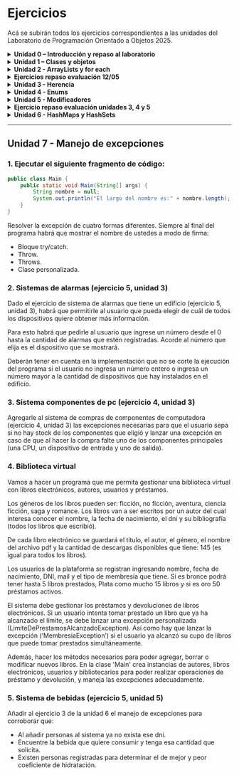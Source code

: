 

  
# Ejercicios
Acá se subirán todos los ejercicios correspondientes a las unidades del Laboratorio de Programación Orientado a Objetos 2025.

<details markdown="block">
<summary><strong>Unidad 0 – Introducción y repaso al laboratorio</strong></summary>

### 1. IngresoDatos
Escribe un programa en Java que realice lo siguiente:
- Declarar una variable `N` de tipo `int`
- Una variable `A` de tipo `double`
- Una variable `C` de tipo `char`

Luego de asignar a cada una un valor, mostrar por pantalla:
- El valor de cada variable.
- La suma de `N + A`
- La diferencia de `A – N`
- El valor numérico correspondiente al carácter que contiene la variable `C`.

Ejemplo de salida:

### 2. NumeroMayor
Declarar 2 variables numéricas e indicar cuál es mayor de los dos. En caso de que sean iguales, indicarlo también.

### 3. DivisibleFor / DivisibleWhile
Muestra los números del 1 al 100 (ambos incluidos) divisibles entre 2 y 3.

### 4. DiaLaboral
Crear un programa que nos pida un día de la semana y nos diga si es un día laboral o no. Los días laborales se consideran de lunes a viernes.

### 5. Vocales
Del siguiente String:  
`"Ayer me compré muñecos de la marca ‘ToyCo’ por internet."`  
Contar cuántas vocales hay en total y mostrarlo por pantalla.

### 6. ReemplazoLetra
Reemplazar todas las `e` del ejercicio anterior por la letra que ingrese el usuario.

### 7. IntroducirNumeros
Crear una aplicación que nos permite insertar números hasta que insertemos un `-1`. Luego, mostrar la cantidad de números introducidos.

### 8. IntroducirNumeros (Ampliado)
Al ejercicio anterior, además de la cantidad de números introducidos, se debe mostrar:
- Mayor número introducido.
- Menor número introducido.
- Suma de todos los números.
- Suma de los números positivos.
- Suma de los números negativos.

### 9. PalabrasIguales
Pedir dos palabras al usuario e indicar si son iguales o no.

</details>

<details markdown="block">
<summary><strong>Unidad 1 – Clases y objetos</strong></summary>

### 1. Clase `Círculo`
Crear una clase llamada `Círculo` con los siguientes atributos y métodos:
- Atributo: `radio`
- Constructor por defecto (`radio=2`)
- Constructor parametrizado
- Getter y setter
- Método para calcular el área (`π * r^2`)
- Método para calcular el perímetro (`2 * π * r`)

### 2. Clase `Rectángulo`
Crear una clase llamada `Rectángulo` con los siguientes atributos y métodos:
- Atributos: `base`, `altura`
- Constructor parametrizado
- Getters y setters
- Método para calcular el área
- Método para calcular el perímetro

### 3. Clase `Coche`
Crear una clase llamada `Coche` con los siguientes atributos y métodos:
- Atributos: `marca`, `modelo`, `color`
- Constructor parametrizado
- Getters y setters
- Métodos: `acelerar`, `frenar`, `mostrarVelocidadActual`

### 4. Clase `Persona`
Crear una clase llamada `Persona` con los siguientes atributos y métodos:
- Atributos: `nombre`, `edad`, `dirección`
- Método para imprimir los datos de la persona en pantalla

### 5. Clase `Fecha`
Crear una clase `Fecha` con los siguientes atributos y métodos:
- Atributos: `día`, `mes`, `año`
- Métodos:
  - `valida()`: Verifica si la fecha es correcta y ajusta valores inválidos.
  - `diasMes(int mes)`: Devuelve el número de días del mes indicado.
  - `corta()`: Muestra la fecha en formato corto (`dd-mm-yyyy`).
  - `larga()`: Muestra la fecha en formato largo (`día de la semana dd de mes de yyyy`).
  - `siguiente()`: Avanza un día.
  - `anterior()`: Retrocede un día.
  - `igualQue(Fecha fecha)`: Indica si la fecha es igual a otra.
  - `menorQue(Fecha fecha)`: Indica si la fecha es anterior a otra.
  - `mayorQue(Fecha fecha)`: Indica si la fecha es posterior a otra.

### 6. Clase `Libro`
Crear una clase llamada `Libro` con los siguientes atributos y métodos:
- Atributos: `título`, `autor` (usar la clase `Persona`), `ISBN`, `páginas`, `editorial`, `fechaPublicacion` (usar la clase `Fecha`)
- Métodos:
  - Mostrar la información del libro
  - Comparar si la fecha de publicación es anterior a otro libro dado
  - 3 constructores distintos a elección
  - Getters y setters

### 7. Clase `Cafetera`
Modelar una `Cafetera` con los siguientes atributos y métodos:
- Atributos: `cantidadMaxima`, `cantidadActual`
- Métodos:
  - `Constructor por defecto`: Cantidad máxima = 1000cc, cantidad actual = 0cc.
  - `Constructor con cantidad máxima`: Inicializa cantidad actual a la capacidad máxima.
  - `Constructor con cantidad máxima y actual`: Ajusta la cantidad actual si es mayor que la capacidad.
  - `llenarCafetera()`: Llena la cafetera al máximo.
  - `servirTaza(int capacidad)`: Sirve café en una taza hasta la capacidad indicada.
  - `vaciarCafetera()`: Vacía la cafetera.
  - `agregarCafe(int cantidad)`: Añade café a la cafetera.

### 8. Clase `Cancion`
Crear una clase llamada `Cancion` con los siguientes atributos y métodos:
- Atributos: `título`, `autor`
- Métodos:
  - Constructor por defecto (inicializa atributos con cadenas vacías)
  - Constructor parametrizado
  - Getters y setters

</details>

<!-- línea en blanco antes y después de cada bloque <details> -->
<details markdown="block">
<summary><strong> Unidad 2 - ArrayLists y for each</strong></summary>

### 1. Operaciones básicas con ArrayLists
En un programa:

a. Crear un `ArrayList` de números enteros y mostrar su suma.  
b. Crear un `ArrayList` de palabras y mostrar solo los elementos que empiezan con una letra específica.  
c. Crear un `ArrayList` de objetos `Persona` y mostrar solo las personas que tienen más de 30 años.

### 2. Clase `CD`
Crear una clase `CD` compuesta de muchas canciones e implementar los siguientes métodos:
- Constructor por defecto.
- Getters y setters.
- `numeroCanciones()`: Devuelve la cantidad de canciones en el CD.
- `verCancion(int posicion)`: Devuelve la canción que se encuentra en esa posición.
- `grabaCancion(int posicion, Cancion nuevaCancion)`: Reemplaza la canción en esa posición por una nueva.
- `agrega(Cancion cancion)`: Agrega una canción al final del `ArrayList`.
- `elimina(int posicion)`: Elimina la canción en la posición indicada.

### 3. Clase `Alumno` (básica)
Crear una clase que represente a un alumno de una escuela con los siguientes atributos:
- `nombre`, `apellido`, `fechaNacimiento`, `listaDeNotas`

Métodos:
- Getters y setters de todos los atributos.
- `agregarNota()`
- `menorNota()`
- `mayorNota()`

### 4. Clase `Alumno` con materias
Extensión del ejercicio anterior incorporando un atributo `materias`, el cual representa una lista de objetos `Materia`.

Clase `Materia`:
- Atributos: `nombre`, `listaDeContenidos`, `alumnosInscriptos`

Métodos sugeridos:
- `agregarMateria()`
- `promedioEdadAlumnos()`
- `promedioNotasAlumno()`

### 5. Sistema de campeonatos de Curling
Realizar un sistema que controle campeonatos de curling.

**Requisitos del sistema:**
- Los equipos deben registrarse con:
  - Nombre del equipo
  - Barrio de procedencia
  - 11 jugadores (uno de ellos marcado como capitán)
  - Disponibilidad horaria (mañana, tarde, noche)

**De cada jugador:**
- Nombre
- Fecha de nacimiento
- Número de camiseta (no se puede repetir dentro del mismo equipo)

**Reglas del torneo:**
- Modalidad todos contra todos
- El sistema debe generar el fixture completo
- Cada partido debe tener un día, turno y los equipos que juegan
- Los partidos se agendan según disponibilidad horaria de los equipos
</details>

<details markdown="block">
<summary><strong> Ejercicios repaso evaluación 12/05</strong></summary>

### 1. Sistema de videoclubs

Aparecieron de vuelta los videoclubs en la ciudad que se encargan de vender películas, ya sea en formato digital o físico. Nos han solicitado hacer el sistema que los administre.

Las películas que pertenecen al establecimiento guardan:
- Nombre
- Género
- Duración
- Director/es
- Actor/es
- Idiomas disponibles

Estas películas se organizan dentro de estanterías que se identifican con un número y guardan todas las películas que almacenan.

Cada videoclub guarda:
- Dirección
- Código postal
- Estanterías que contiene

Se solicita modelar las clases con sus atributos correspondientes, constructores, getters y setters. Además, realizar una clase de prueba para cumplir con las siguientes funcionalidades:

a) ABM de videoclubs, estanterías y películas.

b) Mostrar el nombre y estantería de la película con mayor duración de un videoclub.

c) Dada una película, retornar los actores mayores de edad.

d) Retornar los directores que estén en más de una película de una estantería.

e) Retornar las direcciones de los videoclubs que pertenezcan a una comuna en particular.

f) Mostrar las películas de duración menor a 90 minutos con ubicación.

g) Retornar el videoclub con más películas totales.

h) Dado un género, mostrar qué películas hay en cada videoclub registrado.


### 2. Clases necesarias para un `main`

Dada una clase `main`, hacer las clases necesarias (con sus respectivos atributos y métodos) para que funcione correctamente.


```java
public static void main(String[] args) {
    Persona p1 = new Persona("Miguel", "Lopez", 32987990,
        LocalDate.of(1985, 10, 12), LocalDate.of(2020, 5, 8));
    Persona p2 = new Persona("Juana", "Gomez", 39987990,
        LocalDate.of(1986, 7, 28));
    Persona p3 = new Persona("Candela", "Navarro", 40987990,
        LocalDate.of(1993, 2, 4), LocalDate.of(2017, 5, 25));

    BancoNacion sucursalUrquiza = new BancoNacion("Av. Triunvirato 3450", true, false);
    BancoNacion sucursalPueyrredon = new BancoNacion("Cochrane 2874", true, true);

    ArrayList<BancoNacion> sucursales = new ArrayList<>();

    sucursales.add(sucursalUrquiza);
    sucursales.add(sucursalPueyrredon);

    sucursalUrquiza.agregarTrabajador(p1);
    sucursalUrquiza.agregarTrabajador(p3);
    sucursalPueyrredon.agregarTrabajador(p2);

    sucursalPueyrredon.cantidadTrabajadores();

    for (BancoNacion b : sucursales) {
        Persona p = b.empleadoMayorAntiguedad();
        System.out.println(p.getNombre() + " " + p.antiguedad());
    }
}
```
</details>

<details markdown="block">
<summary><strong> Unidad 3 - Herencia</strong></summary>

### 1. Revisar ejercicios anteriores y detectar herencias  
Revisar los ejercicios anteriores y determinar dónde utilizar herencia (por ejemplo, entre `Rectángulo` y `Círculo`, o entre `Persona` y `Alumno`).  

*Aclaración:* Si es necesario modificar clases ya creadas, háganlo.

### 2. Sistema de flota de vehículos  
Realizar un sistema que maneje la flota de vehículos de una empresa. De todos los vehículos (autos, camionetas y bicicletas) se debe conocer su marca, modelo, color, cantidad de ruedas y año de fabricación. Para los autos y las camionetas, guardar además la patente; en las camionetas, la capacidad de carga en kg; y en los autos, si son descapotables o no.  
La empresa debe poder:  
- Saber de qué tipo de vehículo posee más cantidad  
- Añadir carga a una camioneta (sin superar su capacidad)  
- Conocer el porcentaje de autos descapotables.

### 3. Sistema de pedidos de almuerzos  
Realizar un sistema para la gestión de pedidos de almuerzos. Los pedidos pueden ser realizados por alumnos (nombre, apellido, división) o profesores (nombre, apellido, porcentaje de descuento). Los platos tienen nombre y precio. Al registrar un pedido, incluir fecha de creación, plato, solicitante, hora de entrega y estado de entrega. El sistema debe permitir agregar, modificar y eliminar platos, y mantener una lista de pedidos. Se solicita:  
- Listado de platos a cocinar en un día con su precio (aplicando descuentos)  
- Top 3 de platos más pedidos.
  
### 4. Compra de computadoras personalizadas  
Crear las clases necesarias para un sitio web de venta de computadoras personalizadas. El usuario elige una CPU y varios periféricos; la compra mínima incluye una CPU, un dispositivo de entrada y uno de salida. Al concretar la compra, guardar nombre, apellido, celular del cliente y método de pago (si es con tarjeta, 5 % de recargo y datos de la tarjeta).  
Todos los componentes incluyen fabricante, modelo, precio (ajustable por inflación) y stock.  
  -   **Entrada:** teclado y mouse (tipo de conector y puertos)  
  -   **Salida:** pantallas e impresoras (puertos; para impresoras, método de impresión: inyección o láser)
  
Debe admitirse la incorporación de nuevos periféricos.  
El programa deberá:  

- Agregar la compra a la lista de computadoras vendidas y actualizar stock  
- Calcular el precio total con todos los periféricos  
- Mostrar la cantidad de dispositivos de entrada y de salida de una computadora vendida específica.

### 5. Sistema de alarmas de edificio  
Un edificio dispone de detectores de humo, sensores de temperatura y sensores de presión. Cada dispositivo tiene estado (conectado/desconectado), medida (valor real), umbral inicial y año de adquisición (para mantenimiento). El sistema recorre continuamente los dispositivos conectados y toma medidas; si la medida supera el umbral, dispara la alarma:  
- Detector de humo: imprimir llamada a bomberos  
- Sensor de temperatura: imprimir “¡Cuidado! La temperatura sube”  
- Sensor de presión: imprimir “Sensor de presión activado”  
Para evitar falsas alarmas, varios dispositivos pueden agruparse; el sensor compuesto dispara la alarma si la suma de las medidas del grupo dividida entre 3 supera su umbral. 

### 6. Control de llamadas telefónicas  
Realizar un sistema que registre las llamadas entre empleados de una empresa. Cada empleado tiene nombre, apellido, DNI, país y teléfono. Para realizar una llamada, se introduce el número destino; al finalizar, se registra la duración. El sistema debe almacenar: empleado origen, empleado destino, fecha y duración de cada llamada, y debe ser capaz de generar un listado de llamadas por empleado y un ranking de empleados que más tiempo llamaron al exterior. 
</details>


<details markdown="block">
<summary><strong>Unidad 4 - Enums</strong></summary>

### 1. Editoriales válidas
Hacer que las únicas editoriales de los libros que se crean puedan ser:
- Kapelusz  
- Sudamericana  
- Atlántida  
- El Ateneo  
- Interzona  
- Sur  
- Alianza

### 2. Turnos en el ejercicio 5 de la Unidad 2
Realizar las modificaciones necesarias en el ejercicio 5 de la **Unidad 2** para que los únicos turnos posibles sean:
- Mañana  
- Tarde  
- Noche

### 3. Colores con códigos hexadecimales
Crear una clase `enum` donde se describan distintos colores junto a su código hexadecimal e implementarlo en las clases en las que pidan colores.

### 4. Aplicación de enums en ejercicios anteriores
¿En otros enunciados de los que ya hicimos podés modificar los valores para crear clases enumerables? Hacelo en todos los que puedas.

### 5. Tienda de productos electrónicos
En una tienda de electrónica venden distintos tipos de productos. Si bien todos tienen un nombre, precio y un stock, según en qué sección se encuentran son los datos que interesa almacenar. 
Los equipos de sonido, que pertenecen a la sección Multimedia, tienen un atributo para indicar si tienen el módulo Bluetooth integrado o no. Además, en la misma sección encontramos televisores de los cuales interesa saber, además del nombre, precio y stock, qué tecnología utilizan (ultraHd – 4K - FullHd) y la resolución en pixeles.  
Por otro lado, los cargadores portátiles que son de la sección cargadores almacenarán también la cantidad de cargas que pueden hacer sin necesidad de recargarlos.  
La tienda administra todos estos productos por lo que deberán crear los métodos necesarios que permitan agregar nuevos productos, modificarlos y eliminarlos. La tienda quiere conocer cuál es su producto con mayor stock y cual el de menor.

</details>

<details markdown="block">
<summary><strong>Unidad 5 - Modificadores</strong></summary>
  
### 1. Ejercicios anteriores
Hacer las modificaciones necesarias en cada una de las clases y método ya resueltas durante el año para que sean abstractas o estáticos si es necesario. 

### 2. Recetas
En una plataforma de recetas culinarias se definirán distintos platos que se podrán realizan indicando nombre del plato, nivel de dificultad (Fácil, medio o avanzado) y una lista de pasos para realizarlo.

Si lo que se quiere cargar es una receta de un plato principal, entonces habrá que agregar información sobre el tiempo de cocción y el número de comensales. Si es un postre, la temperatura del horno en el que se prepara y si es apto diabéticos o no. Para las entradas, agregar si es fría o caliente.

Es importante que sin importar de qué tipo de plato estamos hablando, en cualquier caso, se pueden mostrar las instrucciones en las que se detallan el paso a paso de la preparación. 

Para los platos principales habrá que mostrar: “Esta receta tarda en cocinarse + _tiempo de cocción_ y los pasos son: _lista pasos_”. Para los postres se muestra la lista de pasos, pero por cada paso recordar mantener la cocina limpia y el horno al mínimo. Para las entradas, si son frías recordar una vez que se termina de mostrar la lista de pasos que guarde la preparación en la heladera. En cambio, si es caliente, antes de mostrarle la lista de pasos recordarle que prenda el horno. 

Por último, nuestra plataforma deberá:  
- Permitir agregar, eliminar y modificar recetas.  
- Buscar recetas según dificultad. 
- Filtrar recetas por tipo (_Desafío_: Usarlo usando un único if) 
- Cantidad total de recetas cargadas. 
- Dar la receta con mayor cantidad de pasos.

### 3. Drones

Se quiere coordinar una flota de drones dedicada a entregas y tareas de vigilancia. Para eso tendremos drones que tienen un nombre de modelo, fecha de adquisición, nivel de carga y un contador que refleja cuántos drones operativos hay. Además, este número servirá como id de cada drone para rastrearlo si su estado es _en vuelo_ o _en operativo_. En cambio, si el estado es _inactivo_ o _mantenimiento_ no se podrán rastrear (tener en cuenta que los únicos estados del drone van a ser estos, no hay más) 
Todos los drones podrán recargar la batería: donde se asume que cada vez que se recarga se aumenta un 10%. Si la batería estaba por debajo del 20% cuando se quiere recargar, entonces va a 100%. 

Por último, los drones también tienen en común que podrán ejecutar misiones y comunicar al sistema si pueden realizarla con éxito o no. La misión se ejecuta dependiendo si son drones de carga o de vigilancia y en ambos casos se indica la latitud y longitud a la cual se tienen que dirigir. Todos parten desde el Poli (Latitud: -34.573195, Longitud: -58.504111)

Lo que hacen los drones de carga es guardar el peso de la carga que llevan y, al ejecutar una misión, en caso de que esté a 30 km o menos quiere decir que va a ser 3 viajes de ida y vuelta que le repercute en un 50% de batería. Si tiene la capacidad para hacerlo, entonces la misión será exitosa, sino no.

Para los drones de vigilancia tienen guardados la cantidad de memoria que tiene su sd. Entonces, deberán viajar hasta el destino y cada 2 km guardar una foto de la zona en la sd que ocupa 12 Mb. Se debe chequear antes de empezar la misión si tiene almacenamiento para realizarlo o no. 

_Sugerencia_: Utilizar el algoritmo de abajo que permite calcular la distancia en km en linea recta de un punto a otro 

```java
// Convertir a radianes 
double lat1Rad = Math.toRadians(latitudOrigen); 
double lon1Rad = Math.toRadians(longitudOrigen); 
double lat2Rad = Math.toRadians(latitudDestino); 
double lon2Rad = Math.toRadians(longitudDestino)); 
 
// Fórmula de Haversine 
double dLat = lat2Rad - lat1Rad; 
double dLon = lon2Rad - lon1Rad; 
double a = Math.sin(dLat / 2) * Math.sin(dLat / 2) + 
 Math.cos(lat1Rad) * Math.cos(lat2Rad) * Math.sin(dLon / 2) * Math.sin(dLon / 2); 
double c = 2 * Math.atan2(Math.sqrt(a), Math.sqrt(1 - a)); 
double radioTierraKm = 6371; 
return radioTierraKm * c; 
```

### 4. Gestión de mascotas
#### a)
Vamos a manejar una aplicación de mascotas. Estas pueden ser: perros, gatos, pájaros. 

Todas las mascotas tienen un nombre y un dueño (el nombre de la mascota debe ser único). Cada una tiene un saludo en particular:  
- Para los perros el saludo es “guau”  
- Para los gatos el saludo es “miau”  
- Para los pajaritos el saludo es “pio

Los pajaritos tienen una característica adicional, pueden ser o no cantores. Si son cantores hay que especificar cuál es su canto (diferente de “pio”).  

Se debe poder realizar un alta de mascotas donde se indique el nombre, dueño y tipo. También se deben poder eliminar mascotas y modificar mascotas.  

Dentro del menú de la aplicación debe existir la opción “Saludar”, la misma solicita el nombre al usuario y el nombre de la mascota. El programa debe responder:  

- Si el usuario es el dueño de la mascota: se saluda con el saludo de la mascota (por ejemplo: guau) 

- Si el usuario no es el dueño de la mascota: se saluda con el saludo de la mascota en mayúsculas y con un signo de exclamación (por ejemplo: GUAU!)

En el caso de los pajaritos la situación cambia, si el usuario no es el dueño no debe 	responder nada

#### b)
Se agregan peces como mascotas con 10 vidas iniciales. Los peces no tienen saludo, pero cada vez que los saluda el dueño pierden una vida, de lo contrario, si los saluda un NO dueño mueren.  

Para sumar vidas deben alimentarse mediante el método alimentar. Cada vez que se llama a dicho método se suma una vida. Si el pez se queda sin vida se debe eliminar automáticamente del listado de mascotas.  

#### c)
Para los perros, gatos y pajaritos también existe un método alimentar. Ese método suma alegría a la mascota. 

Por cada punto de alegría que tenga la mascota el saludo se prolonga. Por ejemplo, para un gato que tiene 3 puntos de alegría el saludo es “miau miau miau”.  

En los casos donde la alegría es mayor a 1 al saludar se resta un punto de alegría. Por ejemplo: 

> Un gato tiene 3 puntos de alegría:
>
> 1. Saluda una vez con “miau miau miau” y se le resta 1 a su alegría quedando en 2.  
> 2. Saluda nuevamente, esta vez con “miau miau” y se le resta 1 a su alegría quedando en 1.  
> 3. Saluda nuevamente, esta vez con “miau” pero como su alegría ya estaba en 1 no se modifica.  


Cada tipo de mascota debe tener un método el cual devuelve qué tipo de mascota es (Perro, Gato, Pajarito o Pez) 

### 5. Sistema de bebidas

Realizar un sistema que controle el consumo de bebidas de personas. Cada persona debe tener un nombre, apellido y DNI (el DNI debe ser único).

Las bebebidas tienen un nombre y un coeficiente de positividad y uno de negatividad. Existen 3 clases de bebidas:

- `Bebidas neutras`: en estas bebidas los coeficientes se establecen manualmente. 

- `Bebidas azucaradas`: en estas bebidas se establece un atributo llamado “cantidad de azúcar”, el coeficiente de positividad es siempre 1 y el de negatividad se calcula multiplicando la cantidad de azúcar por 10. 

- `Bebidas alcohólicas`: en estas bebidas se establece un atributo llamado “cantidad de alcohol”, el coeficiente de positividad es siempre cero y el de negatividad se calcula multiplicando la cantidad de alcohol por 20. 

Cada persona tiene una lista de bebidas que consumió indicando bebida y cantidad. Se debe poder calcular el coeficiente de hidratación resultante de cada persona. Por ejemplo:  

> Agua (coef. de negatividad = 0, coef. de positividad = 20)  
> ​Coca (cantidad de azúcar = 5)  
>  
> ​Si Juan tomó 3 aguas y 2 cocas:  
>  
> ​  Coeficiente resultante para 3 aguas = 3 x (20 - 0) = 60  
> ​  Coeficiente resultante para 2 cocas = 2 x [1 - (5 x 10)] = -98  
> ​  Coeficiente resultante total = 60 + (-98) = -38

Adicionalmente se debe poder calcular la persona con mejor y con peor coeficiente de hidratación y un método para que el usuario elija que bebida consumir y la cantidad.
</details>

<details markdown="block">
<summary><strong> Ejercicio repaso evaluación unidades 3, 4 y 5</strong></summary>
  
### 1. Gestión de tickets:

Tenemos un sistema que se ocupa de revisar la VTV de los autos que circulan por la ciudad. Se compone de Software y dispositivos como cámaras, radares y camiones. Cuando algo no funciona como debería, o un usuario no entiende una funcionalidad, o se quieren agregar cosas nuevas se pueden emitir Tickets. Estos le informan a la empresa desarrolladora qué está pasando con su sistema. 

Vamos a modelar la gestión de tickets de soporte técnico para este sistema. Todos los tickets tienen un cliente asignado, una descripción, una fecha y hora de creación, fecha y hora de finalización, una lista de comentarios donde los desarrolladores van a ir registrando anotaciones y estado del ticket: abierto, en progreso, resuelto, cerrado, cancelado. 

Es importante que los tickets puedan cambiar su estado, que se puedan agregar comentarios por parte del desarrollador y que se puedan resolver. Tener en cuenta que al cambiar de estado o, si se resuelve el ticket, hacer todas las modificaciones necesarias 

Los tickets pueden ser de hardware o de software. Para los de hardware vamos a guardar dispositivo y la forma de resolverlo es corroborando si hay repuestos disponibles para ese dispositivo. Si hay repuestos y el ticket estaba en progreso, cambiarlo a resuelto y retornar true, sino retornar false. 

Los tickets de software guardan el software sobre el que se está emitiendo el ticket y estos tienen una cantidad máxima de intentos de resolución que es igual para todos y es de 3 intentos. Para poder resolverlo, si el software tiene un parche aplicable y todavía restan intentos, entonces si estaba en progreso pasa a resuelto y retorna true. Si alguna de las dos condicionas falla, retorna false.  

Como parte de la gestión, tendremos una lista con los tickets de software y de hardware y los desarrolladores. Se querrá conocer: 

- Cantidad de tickets en un determinado estado. 
- Cantidad de tickets totales. 
- Ticket más antiguo que aún no ha sido agarrado por ningún desarrollador (es decir, el estado es abierto) 
- Desarrollador que más tickets resuelve. 
- Tickets asignados a un desarrollador determinado. 
- Desarrollador más antiguo en el sistema. 
- Dado un ticket determinado, conocer el o los desarrolladores asignados a resolverlo. 
- El tiempo promedio de resolución de los tickets en general. Para hacerlo calcular la diferencia entre fecha de resolución y fecha de creación y luego el promedio (Sugerencia: utilizar clase Duration)  

Resolver el sistema que responda de manera correcta a todas las funcionalidades mediante programación orientado a objetos. Incluir main. 

</details>

<details markdown="block">
<summary><strong> Unidad 6 - HashMaps y HashSets </strong></summary>
  
### 1. Vacunatorio

Se va a realizar una campaña nacional de vacunación y nos piden un sistema para registrar los ciudadanos ya vacunados. 

De cada ciudadano tenemos dni, nombre y apellido, provincia de residencia, domicilio y mail de contacto. A su vez, las vacunas tienen una fecha de fabricación, fecha de aplicación, numero de lote, numero de fabricacion y nombre comercial.

Se solicita poder tener en nuestro sistema lo necesario para que nos facilite:
- Registrar una vacuna aplicada a un ciudadano.
- Consultar el historial de vacunas de un ciudadano por dni.
- Obtener cuantas personas fueron vacunadas por Provincia
- Saber qué ciudadanos cumplen con tener una determinada cantidad de vacunas pasada por parametro.
- Conocer dado una vacuna determinada qué ciudadanos ya se la dieron.

### 2. Pago de empleados

La empresa "Creativos sin límites" desea gestionar el pago de sus empleados que son todos diseñadores. Estos tienen una comisión sobre los proyectos que realizan de acuerdo al tipo de diseñador según la siguiente tabla:

| Tipo de diseñador | Comisión | 
|---|---|
| UX | 8% | 
| UI | 7% | 
| IT | 12% | 

Un diseñador no puede realizar un mismo proyecto dos veces. Entonces, estos almacenan una lista de los proyectos junto a cuánto ganaron por hacer cada uno. Así, un diseñador debe poder:
- Conocer su sueldo. Para eso deberán adicionarle a la suma de lo que recaudó por todos los proyectos la comisión de acuerdo al tipo de diseñador que sea.
- Saber cantidad de proyectos realizados hasta el momento.
- Dado un proyecto determinado conocer cuánto gano sin comisión.
- Mostrar el detalle del sueldo discriminado para todos los proyectos que hizo. Es decir, por cada proyecto mostrar el nombre, cuánto gano y cuánto representa la comisión


### 3. Control altura y peso

Realizar un sistema que controle la altura y peso de una persona a través del tiempo. La persona debe tener un nombre, apellido y fecha de nacimiento. 

Cada persona cuando se pesa y mide debe registrar su peso y altura justo con la fecha. 

La persona debe tener una forma de conocer:  

- Su peso y altura en una fecha en particular.  

- El promedio de peso y de altura en un año.   

- El porcentaje de crecimiento de una fecha a otra.

### 4. Control calorías

Realizar un sistema que controle las calorías consumidas por personas dentro de una familia. Las personas se almacenarán en una entidad denominada familia, es decir, una familia va a tener muchas personas. 

Existirán platos los cuales tendrán nombre, ingredientes y cantidad de calorías que poseen.  

De las personas se desea conocer el nombre y fecha de nacimiento. Cada vez que una come un plato se debe guardar ese dato para luego saber:   

- Cantidad de calorías consumidas en total por la persona. 

- Promedio de calorías por familia. 

- Persona que consumió más calorías en la familia. 

- Persona que consumió menos calorías en la familia. 

### 5. Sistema de población

Realizar un abm de lugares. Los lugares pueden ser de tipo: **Barrio**, **Ciudad**, **Provincia o Estado**, **País**, **Continente**.

Todos los tipos de lugares tienen un nombre, código y una lista de coordenadas (latitud y longitud) que unidas representan el contorno del lugar

Las reglas de composición son:

- Una **ciudad** está compuesta por barrios.
- Una **provincia o estado** está compuesta por ciudades.
- Un **país** está compuesto por provincias o estados.
- Un **continente** está compuesto por países.

Para el caso de los barrios tendrán un atributo llamado `población`, el mismo indica la cantidad de habitantes del barrio. En los otros casos este atributo no existe, pero se desea calcular la población de forma automática.  

Tener en cuenta que en nuestro mundo se guardan una lista de Continentes. A realizar: 

- ABM (Alta, Baja y Modificación) de lugares
- Consulta de población de lugares por código de lugar
- Pantalla de información con:
  - País con más población
  - País con menos población
  - Continente con más población
  - Continente con menos población

</details>

---

## Unidad 7 - Manejo de excepciones

### 1. Ejecutar el siguiente fragmento de código:  

```java
public class Main {  
    public static void Main(String[] args) {  
        String nombre = null;  
        System.out.println("El largo del nombre es:" + nombre.length);  
    }  
}
```
Resolver la excepción de cuatro formas diferentes. Siempre al final del programa 	habrá que mostrar el nombre de ustedes a modo de firma:  
- Bloque try/catch.  
- Throw. 
- Throws. 
- Clase personalizada.

### 2. Sistemas de alarmas (ejercicio 5, unidad 3)

Dado el ejercicio de sistema de alarmas que tiene un edificio (ejercicio 5, unidad 3), habrá que permitirle al usuario que pueda elegir de cuál de todos los dispositivos quiere obtener más información.  

Para esto habrá que pedirle al usuario que ingrese un número desde el 0 hasta la cantidad de alarmas que estén registradas. Acorde al número que elija es el dispositivo que se mostrará. 

Deberán tener en cuenta en la implementación que no se corte la ejecución del programa si el usuario no ingresa un número entero o ingresa un número mayor a la cantidad de dispositivos que hay instalados en el edificio. 

### 3. Sistema componentes de pc (ejercicio 4, unidad 3)

Agregarle al sistema de compras de componentes de computadora (ejercicio 4, unidad 3) las excepciones necesarias para que el usuario sepa si no hay stock de los componentes que eligió y lanzar una excepción en caso de que al hacer la compra falte uno de los componentes principales (una CPU, un dispositivo de entrada y uno de salida). 

### 4. Biblioteca virtual

Vamos a hacer un programa que me permita gestionar una biblioteca virtual con libros electrónicos, autores, usuarios y préstamos. 

Los géneros de los libros pueden ser: ficción, no ficción, aventura, ciencia ficción, saga y romance. Los libros van a ser escritos por un autor del cual interesa conocer el nombre, la fecha de nacimiento, el dni y su bibliografía (todos los libros que escribió). 

De cada libro electrónico se guardará el título, el autor, el género, el nombre del archivo pdf y la cantidad de descargas disponibles que tiene: 145 (es igual para todos los libros). 

Los usuarios de la plataforma se registran ingresando nombre, fecha de nacimiento, DNI, mail y el tipo de membresía que tiene. Si es bronce podrá tener hasta 5 libros prestados, Plata como mucho 15 libros y si es oro 50 préstamos activos. 

El sistema debe gestionar los préstamos y devoluciones de libros electrónicos. Si un usuario intenta tomar prestado un libro que ya ha alcanzado el límite, se debe lanzar una excepción personalizada (LimiteDePrestamosAlcanzadoException). Así como hay que lanzar la excepción (‘MembresiaException’) si el usuario ya alcanzó su cupo de libros que puede tomar prestados simultáneamente. 

Además, hacer los métodos necesarios para poder agregar, borrar o modificar nuevos libros. En la clase 'Main' crea instancias de autores, libros electrónicos, usuarios y bibliotecarios para poder realizar operaciones de préstamo y devolución, y maneja las excepciones adecuadamente. 

### 5. Sistema de bebidas (ejercicio 5, unidad 5)

Añadir al ejercicio 3 de la unidad 6 el manejo de excepciones para corroborar que: 
- Al añadir personas al sistema ya no exista ese dni. 
- Encuentre la bebida que quiere consumir y tenga esa cantidad que solicita. 
- Existen personas registradas para determinar el de mejor y peor coeficiente de hidratación. 
